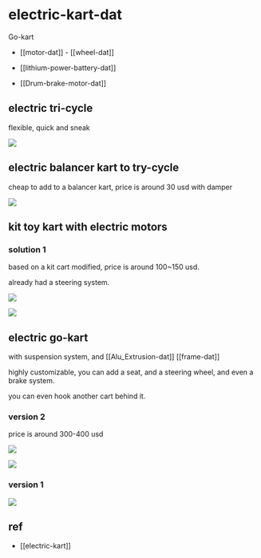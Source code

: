 
# electric-kart-dat

Go-kart

- [[motor-dat]] - [[wheel-dat]]

- [[lithium-power-battery-dat]]

- [[Drum-brake-motor-dat]]

## electric tri-cycle

flexible, quick and sneak 

![](2025-04-03-15-50-31.png)

## electric balancer kart to try-cycle

cheap to add to a balancer kart, price is around 30 usd with damper 


![](2025-04-03-15-26-39.png)

## kit toy kart with electric motors

### solution 1 

based on a kit cart modified, price is around 100~150 usd. 

already had a steering system. 

![](2025-04-03-15-20-28.png)

![](2025-04-03-15-21-11.png)



## electric go-kart

with suspension system, and [[Alu_Extrusion-dat]] [[frame-dat]]

highly customizable, you can add a seat, and a steering wheel, and even a brake system.

you can even hook another cart behind it.


### version 2 

price is around 300-400 usd

![](2025-04-03-18-32-51.png)

![](2025-04-03-16-09-03.png)


### version 1 

![](2025-04-03-16-12-07.png)

## ref 

- [[electric-kart]]